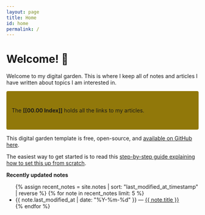 ```yaml
---
layout: page
title: Home
id: home
permalink: /
---
```


# Welcome! 🌱

Welcome to my digital garden. This is where I keep all of notes and articles I have written about topics I am interested in.

<p style="padding: 3em 1em; background: #91780a; border-radius: 4px;">
  The <span style="font-weight: bold">[[00.00 Index]]</span> holds all the links to my articles.
</p>

This digital garden template is free, open-source, and [available on GitHub here](https://github.com/maximevaillancourt/digital-garden-jekyll-template).

The easiest way to get started is to read this [step-by-step guide explaining how to set this up from scratch](https://maximevaillancourt.com/blog/setting-up-your-own-digital-garden-with-jekyll).

<strong>Recently updated notes</strong>

<ul>
  {% assign recent_notes = site.notes | sort: "last_modified_at_timestamp" | reverse %}
  {% for note in recent_notes limit: 5 %}
    <li>
      {{ note.last_modified_at | date: "%Y-%m-%d" }} — <a class="internal-link" href="{{ site.baseurl }}{{ note.url }}">{{ note.title }}</a>
    </li>
  {% endfor %}
</ul>

<style>
  .wrapper {
    max-width: 46em;
  }
</style>
